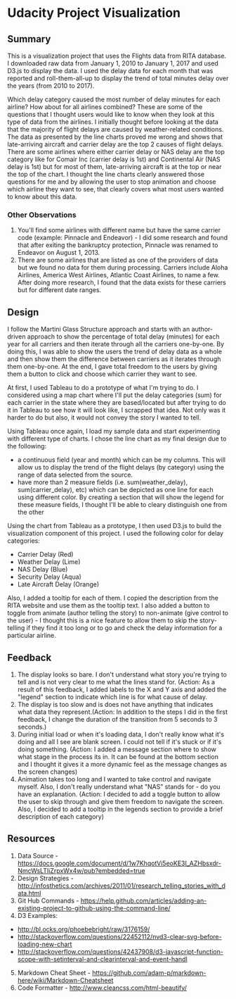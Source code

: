 # Udacity Project Visualization

## Summary
This is a visualization project that uses the Flights data from RITA database. I downloaded raw data from January 1, 2010 to January 1, 2017 and used D3.js to display the data. I used the delay data for each month that was reported and roll-them-all-up to display the trend of total minutes delay over the years (from 2010 to 2017).

Which delay category caused the most number of delay minutes for each airline? How about for all airlines combined? These are some of the questions that I thought users would like to know when they look at this type of data from the airlines. I initially thought before looking at the data that the majority of flight delays are caused by weather-related conditions. The data as presented by the line charts proved me wrong and shows that late-arriving aircraft and carrier delay are the top 2 causes of flight delays. There are some airlines where either carrier delay or NAS delay are the top category like for Comair Inc (carrier delay is 1st) and Continental Air (NAS delay is 1st) but for most of them, late-arriving aircraft is at the top or near the top of the chart. I thought the line charts clearly answered those questions for me and by allowing the user to stop animation and choose which airline they want to see, that clearly covers what most users wanted to know about this data.
### Other Observations
1. You'll find some airlines with different name but have the same carrier code (example: Pinnacle and Endeavor) - I did some research and found that after exiting the bankruptcy protection, Pinnacle was renamed to Endeavor on August 1, 2013. 
2. There are some airlines that are listed as one of the providers of data but we found no data for them during processing. Carriers include Aloha Airlines, America West Airlines, Atlantic Coast Airlines, to name a few. After doing more research, I found that the data exists for these carriers but for different date ranges.
## Design
I follow the Martini Glass Structure approach and starts with an author-driven approach to show the percentage of total delay (minutes) for each year for all carriers and then iterate through all the carriers one-by-one. By doing this, I was able to show the users the trend of delay data as a whole and then show them the difference between carriers as it iterates through them one-by-one. At the end, I gave total freedom to the users by giving them a button to click and choose which carrier they want to see. 

At first, I used Tableau to do a prototype of what I'm trying to do. I considered using a map chart where I'll put the delay categories (sum) for each carrier in the state where they are based/located but after trying to do it in Tableau to see how it will look like, I scrapped that idea. Not only was it harder to do but also, it would not convey the story I wanted to tell.

Using Tableau once again, I load my sample data and start experimenting with different type of charts. I chose the line chart as my final design due to the following:
- a continuous field (year and month) which can be my columns. This will allow us to display the trend of the flight delays (by category) using the range of data selected from the source. 
- have more than 2 measure fields (i.e. sum(weather_delay), sum(carrier_delay), etc) which can be depicted as one line for each using different color. By creating a section that will show the legend for these measure fields, I thought I'll be able to cleary distinguish one from the other

Using the chart from Tableau as a prototype, I then used D3.js to build the visualization component of this project. I used the following color for delay categories:
- Carrier Delay (Red)
- Weather Delay (Lime)
- NAS Delay (Blue)
- Security Delay (Aqua)
- Late Aircraft Delay (Orange)

Also, I added a tooltip for each of them. I copied the description from the RITA website and use them as the tooltip text. I also added a button to toggle from animate (author telling the story) to non-animate (give control to the user) - I thought this is a nice feature to allow them to skip the story-telling if they find it too long or to go and check the delay information for a particular airline.


## Feedback
1. The display looks so bare. I don't understand what story you're trying to tell and is not very clear to me what the lines stand for. (Action: As a result of this feedback, I added labels to the X and Y axis and added the "legend" section to indicate which line is for what cause of delay.
2. The display is too slow and is does not have anything that indicates what data they represent.(Action: In addition to the steps I did in the first feedback, I change the duration of the transition from 5 seconds to 3 seconds.)
3. During initial load or when it's loading data, I don't really know what it's doing and all I see are blank screen. I could not tell if it's stuck or if it's doing something. (Action: I added a message section where to show what stage in the process its in. It can be found at the bottom section and I thought it gives it a more dynamic feel as the message changes as the screen changes)
4. Animation takes too long and I wanted to take control and navigate myself. Also, I don't really understand what "NAS" stands for - do you have an explanation. (Action: I decided to add a toggle button to allow the user to skip through and give them freedom to navigate the screen. Also, I decided to add a tooltip in the legends section to provide a brief description of each category)
## Resources
1. Data Source - https://docs.google.com/document/d/1w7KhqotVi5eoKE3I_AZHbsxdr-NmcWsLTIiZrpxWx4w/pub?embedded=true
2. Design Strategies - http://infosthetics.com/archives/2011/01/research_telling_stories_with_data.html
3. Git Hub Commands - https://help.github.com/articles/adding-an-existing-project-to-github-using-the-command-line/
4. D3 Examples:
- http://bl.ocks.org/phoebebright/raw/3176159/
- http://stackoverflow.com/questions/22452112/nvd3-clear-svg-before-loading-new-chart
- http://stackoverflow.com/questions/42437908/d3-javascript-function-scope-with-setinterval-and-clearinterval-and-event-handl
5. Markdown Cheat Sheet - https://github.com/adam-p/markdown-here/wiki/Markdown-Cheatsheet
6. Code Formatter - http://www.cleancss.com/html-beautify/
  
